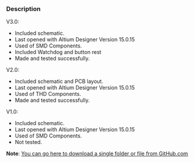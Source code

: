 ### Description

V3.0:
- Included schematic.
- Last opened with Altium Designer Version 15.0.15
- Used of SMD Components.
- Included Watchdog and button rest
- Made and tested successfully.

V2.0:
- Included schematic and PCB layout.
- Last opened with Altium Designer Version 15.0.15
- Used of THD Components.
- Made and tested successfully.

V1.0:
- Included schematic.
- Last opened with Altium Designer Version 15.0.15
- Used of SMD Components.
- Not tested.

**Note**: [You can go here to download a single folder or file from GitHub.com](https://minhaskamal.github.io/DownGit/#/home)
